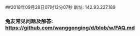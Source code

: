 ##2018年09月28日07时12分07秒 新址: 142.93.227.189
### 兔友常见问题及解答: https://github.com/wanggonging/d/blob/w/FAQ.md
